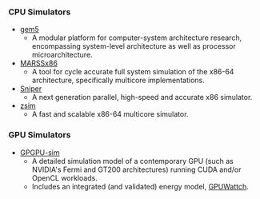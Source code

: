 ### CPU Simulators
- [gem5](http://gem5.org/)
  - A modular platform for computer-system architecture research, encompassing system-level architecture as well as processor microarchitecture.
- [MARSSx86](http://www.marss86.org/)
  - A tool for cycle accurate full system simulation of the x86-64 architecture, specifically multicore implementations.
- [Sniper](http://snipersim.org/)
  - A next generation parallel, high-speed and accurate x86 simulator.
- [zsim](https://github.com/s5z/zsim)
  - A fast and scalable x86-64 multicore simulator.

### GPU Simulators
- [GPGPU-sim](http://www.gpgpu-sim.org/)
  - A detailed simulation model of a contemporary GPU (such as NVIDIA's Fermi and GT200 architectures) running CUDA and/or OpenCL workloads.
  - Includes an integrated (and validated) energy model, [GPUWattch](http://www.gpgpu-sim.org/gpuwattch/).

